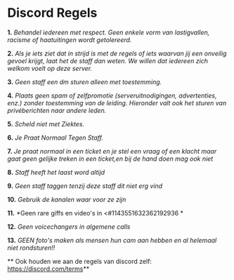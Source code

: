 # Discord Regels

  **1.** *Behandel iedereen met respect. Geen enkele vorm van lastigvallen, racisme of haatuitingen wordt getolereerd.*
  
  **2.** *Als je iets ziet dat in strijd is met de regels of iets waarvan jij een onveilig gevoel krijgt, laat het de staff dan weten. We willen dat iedereen zich welkom voelt op deze server.*
  
  **3.** *Geen staff een dm sturen alleen met toestemming.*
  
  **4.** *Plaats geen spam of zelfpromotie (serveruitnodigingen, advertenties, enz.) zonder toestemming van de leiding. Hieronder valt ook het sturen van privéberichten naar andere leden.*
  
  **5.** *Scheld niet met Ziektes.*
  
  **6.** *Je Praat Normaal Tegen Staff.*
  
  **7.** *Je praat normaal in een ticket en je stel een vraag of een klacht maar gaat geen gelijke treken in een ticket,en bij de hand doen mag ook niet*
  
  **8.** *Staff heeft het laast word altijd*
  
  **9.** *Geen staff taggen tenzij deze staff dit niet erg vind*
  
  **10.** *Gebruik de kanalen waar voor ze zijn*
  
  **11.** *Geen rare giffs en video's in <#1143551632362192936 *
  
  **12.** *Geen voicechangers in algemene calls*
  
  **13.** *GEEN foto's maken als mensen hun cam aan hebben en al helemaal niet rondsturen!!*
  
  ** Ook houden we aan de regels van discord zelf: https://discord.com/terms**